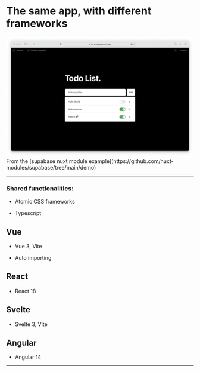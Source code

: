 # The same app, with different frameworks

<img src="./app.png">
From the [supabase nuxt module example](https://github.com/nuxt-modules/supabase/tree/main/demo)

<hr>

### Shared functionalities:

- Atomic CSS frameworks

- Typescript

## Vue

- Vue 3, Vite

- Auto importing

## React

- React 18

## Svelte

- Svelte 3, Vite

## Angular

- Angular 14

<hr>
